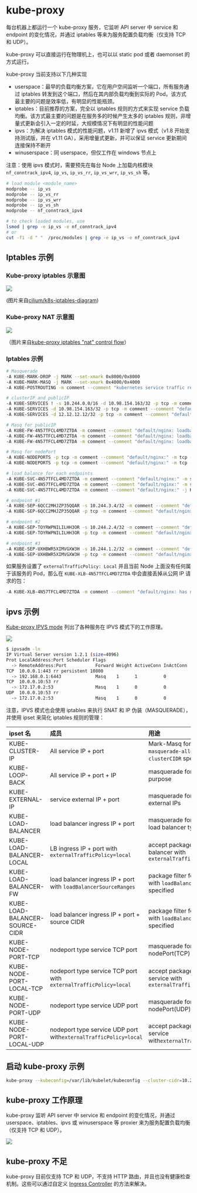 # kube-proxy

每台机器上都运行一个 kube-proxy 服务，它监听 API server 中 service 和 endpoint 的变化情况，并通过 iptables 等来为服务配置负载均衡（仅支持 TCP 和 UDP）。

kube-proxy 可以直接运行在物理机上，也可以以 static pod 或者 daemonset 的方式运行。

kube-proxy 当前支持以下几种实现

* userspace：最早的负载均衡方案，它在用户空间监听一个端口，所有服务通过 iptables 转发到这个端口，然后在其内部负载均衡到实际的 Pod。该方式最主要的问题是效率低，有明显的性能瓶颈。
* iptables：目前推荐的方案，完全以 iptables 规则的方式来实现 service 负载均衡。该方式最主要的问题是在服务多的时候产生太多的 iptables 规则，非增量式更新会引入一定的时延，大规模情况下有明显的性能问题
* ipvs：为解决 iptables 模式的性能问题，v1.11 新增了 ipvs 模式（v1.8 开始支持测试版，并在 v1.11 GA），采用增量式更新，并可以保证 service 更新期间连接保持不断开
* winuserspace：同 userspace，但仅工作在 windows 节点上

注意：使用 ipvs 模式时，需要预先在每台 Node 上加载内核模块 `nf_conntrack_ipv4`, `ip_vs`, `ip_vs_rr`, `ip_vs_wrr`, `ip_vs_sh` 等。

```bash
# load module <module_name>
modprobe -- ip_vs
modprobe -- ip_vs_rr
modprobe -- ip_vs_wrr
modprobe -- ip_vs_sh
modprobe -- nf_conntrack_ipv4

# to check loaded modules, use
lsmod | grep -e ip_vs -e nf_conntrack_ipv4
# or
cut -f1 -d " "  /proc/modules | grep -e ip_vs -e nf_conntrack_ipv4
```

## Iptables 示例

### Kube-proxy iptables 示意图

![](../../.gitbook/assets/iptables-mode%20%281%29.png)

\(图片来自[cilium/k8s-iptables-diagram](https://github.com/cilium/k8s-iptables-diagram)\)

### Kube-proxy NAT 示意图

![](../../.gitbook/assets/kube-proxy-nat-flow.png)

（图片来自[kube-proxy iptables "nat" control flow](https://docs.google.com/drawings/d/1MtWL8qRTs6PlnJrW4dh8135_S9e2SaawT410bJuoBPk/edit)）

### Iptables 示例

```bash
# Masquerade
-A KUBE-MARK-DROP -j MARK --set-xmark 0x8000/0x8000
-A KUBE-MARK-MASQ -j MARK --set-xmark 0x4000/0x4000
-A KUBE-POSTROUTING -m comment --comment "kubernetes service traffic requiring SNAT" -m mark --mark 0x4000/0x4000 -j MASQUERADE

# clusterIP and publicIP
-A KUBE-SERVICES ! -s 10.244.0.0/16 -d 10.98.154.163/32 -p tcp -m comment --comment "default/nginx: cluster IP" -m tcp --dport 80 -j KUBE-MARK-MASQ
-A KUBE-SERVICES -d 10.98.154.163/32 -p tcp -m comment --comment "default/nginx: cluster IP" -m tcp --dport 80 -j KUBE-SVC-4N57TFCL4MD7ZTDA
-A KUBE-SERVICES -d 12.12.12.12/32 -p tcp -m comment --comment "default/nginx: loadbalancer IP" -m tcp --dport 80 -j KUBE-FW-4N57TFCL4MD7ZTDA

# Masq for publicIP
-A KUBE-FW-4N57TFCL4MD7ZTDA -m comment --comment "default/nginx: loadbalancer IP" -j KUBE-MARK-MASQ
-A KUBE-FW-4N57TFCL4MD7ZTDA -m comment --comment "default/nginx: loadbalancer IP" -j KUBE-SVC-4N57TFCL4MD7ZTDA
-A KUBE-FW-4N57TFCL4MD7ZTDA -m comment --comment "default/nginx: loadbalancer IP" -j KUBE-MARK-DROP

# Masq for nodePort
-A KUBE-NODEPORTS -p tcp -m comment --comment "default/nginx:" -m tcp --dport 30938 -j KUBE-MARK-MASQ
-A KUBE-NODEPORTS -p tcp -m comment --comment "default/nginx:" -m tcp --dport 30938 -j KUBE-SVC-4N57TFCL4MD7ZTDA

# load balance for each endpoints
-A KUBE-SVC-4N57TFCL4MD7ZTDA -m comment --comment "default/nginx:" -m statistic --mode random --probability 0.33332999982 -j KUBE-SEP-UXHBWR5XIMVGXW3H
-A KUBE-SVC-4N57TFCL4MD7ZTDA -m comment --comment "default/nginx:" -m statistic --mode random --probability 0.50000000000 -j KUBE-SEP-TOYRWPNILILHH3OR
-A KUBE-SVC-4N57TFCL4MD7ZTDA -m comment --comment "default/nginx:" -j KUBE-SEP-6QCC2MHJZP35QQAR

# endpoint #1
-A KUBE-SEP-6QCC2MHJZP35QQAR -s 10.244.3.4/32 -m comment --comment "default/nginx:" -j KUBE-MARK-MASQ
-A KUBE-SEP-6QCC2MHJZP35QQAR -p tcp -m comment --comment "default/nginx:" -m tcp -j DNAT --to-destination 10.244.3.4:80

# endpoint #2
-A KUBE-SEP-TOYRWPNILILHH3OR -s 10.244.2.4/32 -m comment --comment "default/nginx:" -j KUBE-MARK-MASQ
-A KUBE-SEP-TOYRWPNILILHH3OR -p tcp -m comment --comment "default/nginx:" -m tcp -j DNAT --to-destination 10.244.2.4:80

# endpoint #3
-A KUBE-SEP-UXHBWR5XIMVGXW3H -s 10.244.1.2/32 -m comment --comment "default/nginx:" -j KUBE-MARK-MASQ
-A KUBE-SEP-UXHBWR5XIMVGXW3H -p tcp -m comment --comment "default/nginx:" -m tcp -j DNAT --to-destination 10.244.1.2:80
```

如果服务设置了 `externalTrafficPolicy: Local` 并且当前 Node 上面没有任何属于该服务的 Pod，那么在 `KUBE-XLB-4N57TFCL4MD7ZTDA` 中会直接丢掉从公网 IP 请求的包：

```bash
-A KUBE-XLB-4N57TFCL4MD7ZTDA -m comment --comment "default/nginx: has no local endpoints" -j KUBE-MARK-DROP
```

## ipvs 示例

[Kube-proxy IPVS mode](https://github.com/kubernetes/kubernetes/blob/master/pkg/proxy/ipvs/README.md) 列出了各种服务在 IPVS 模式下的工作原理。

![](../../.gitbook/assets/ipvs-mode.png)

```bash
$ ipvsadm -ln
IP Virtual Server version 1.2.1 (size=4096)
Prot LocalAddress:Port Scheduler Flags
  -> RemoteAddress:Port           Forward Weight ActiveConn InActConn
TCP  10.0.0.1:443 rr persistent 10800
  -> 192.168.0.1:6443             Masq    1      1          0
TCP  10.0.0.10:53 rr
  -> 172.17.0.2:53                Masq    1      0          0
UDP  10.0.0.10:53 rr
  -> 172.17.0.2:53                Masq    1      0          0
```

注意，IPVS 模式也会使用 iptables 来执行 SNAT 和 IP 伪装（MASQUERADE），并使用 ipset 来简化 iptables 规则的管理：

| ipset 名 | 成员 | 用途 |
| :--- | :--- | :--- |
| KUBE-CLUSTER-IP | All service IP + port | Mark-Masq for cases that `masquerade-all=true` or `clusterCIDR` specified |
| KUBE-LOOP-BACK | All service IP + port + IP | masquerade for solving hairpin purpose |
| KUBE-EXTERNAL-IP | service external IP + port | masquerade for packages to external IPs |
| KUBE-LOAD-BALANCER | load balancer ingress IP + port | masquerade for packages to load balancer type service |
| KUBE-LOAD-BALANCER-LOCAL | LB ingress IP + port with `externalTrafficPolicy=local` | accept packages to load balancer with `externalTrafficPolicy=local` |
| KUBE-LOAD-BALANCER-FW | load balancer ingress IP + port with `loadBalancerSourceRanges` | package filter for load balancer with `loadBalancerSourceRanges` specified |
| KUBE-LOAD-BALANCER-SOURCE-CIDR | load balancer ingress IP + port + source CIDR | package filter for load balancer with `loadBalancerSourceRanges` specified |
| KUBE-NODE-PORT-TCP | nodeport type service TCP port | masquerade for packets to nodePort\(TCP\) |
| KUBE-NODE-PORT-LOCAL-TCP | nodeport type service TCP port with `externalTrafficPolicy=local` | accept packages to nodeport service with `externalTrafficPolicy=local` |
| KUBE-NODE-PORT-UDP | nodeport type service UDP port | masquerade for packets to nodePort\(UDP\) |
| KUBE-NODE-PORT-LOCAL-UDP | nodeport type service UDP port with`externalTrafficPolicy=local` | accept packages to nodeport service with`externalTrafficPolicy=local` |

## 启动 kube-proxy 示例

```bash
kube-proxy --kubeconfig=/var/lib/kubelet/kubeconfig --cluster-cidr=10.240.0.0/12 --feature-gates=ExperimentalCriticalPodAnnotation=true --proxy-mode=iptables
```

## kube-proxy 工作原理

kube-proxy 监听 API server 中 service 和 endpoint 的变化情况，并通过 userspace、iptables、ipvs 或 winuserspace 等 proxier 来为服务配置负载均衡（仅支持 TCP 和 UDP）。

![](../../.gitbook/assets/kube-proxy%20%283%29.png)

## kube-proxy 不足

kube-proxy 目前仅支持 TCP 和 UDP，不支持 HTTP 路由，并且也没有健康检查机制。这些可以通过自定义 [Ingress Controller](../../extension/ingress/) 的方法来解决。

